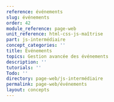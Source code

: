 ```yaml
---
reference: événements
slug: événements
order: 42
module_reference: page-web
unit_reference: html-css-js-maîtrise
part: js-intermédiaire
concept_categories: ''
title: Événements
topics: Gestion avancée des événements
description: ''
tutorials: ''
Todo: ''
directory: page-web/js-intermédiaire
permalink: page-web/événements
layout: concepts
---
```

